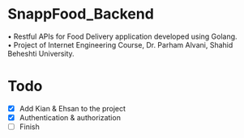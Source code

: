 # SnappFood_Backend
• Restful APIs for Food Delivery application developed using Golang.<br>
• Project of Internet Engineering Course, Dr. Parham Alvani, Shahid Beheshti University.
# Todo
- [X] Add Kian & Ehsan to the project
- [X] Authentication & authorization
- [ ] Finish

